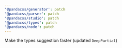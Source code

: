 ```yaml
---
'@pandacss/generator': patch
'@pandacss/parser': patch
'@pandacss/studio': patch
'@pandacss/types': patch
'@pandacss/node': patch
---
```


Make the types suggestion faster (updated `DeepPartial`)
